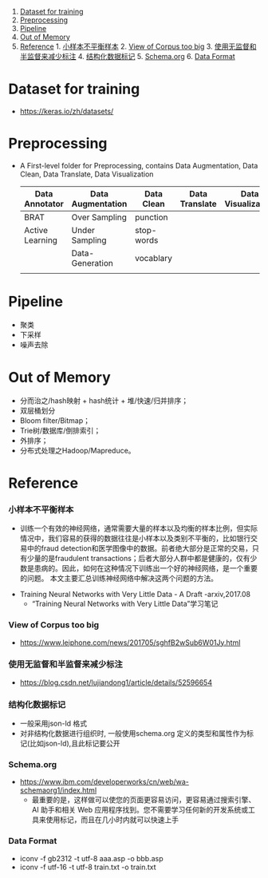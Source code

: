<!--
 * @Author: your name
 * @Date: 2019-09-05 19:08:46
 * @LastEditTime: 2019-11-08 16:28:34
 * @LastEditors: Please set LastEditors
 * @Description: In User Settings Edit
 * @FilePath: /craft/Zero-of-Preprocessing/README.md
 -->

<!-- TOC -->

1. [Dataset for training](#dataset-for-training)
2. [Preprocessing](#preprocessing)
3. [Pipeline](#pipeline)
4. [Out of Memory](#out-of-memory)
5. [Reference](#reference)
        1. [小样本不平衡样本](#小样本不平衡样本)
        2. [View of Corpus too big](#view-of-corpus-too-big)
        3. [使用无监督和半监督来减少标注](#使用无监督和半监督来减少标注)
        4. [结构化数据标记](#结构化数据标记)
        5. [Schema.org](#schemaorg)
        6. [Data Format](#data-format)

<!-- /TOC -->

# Dataset for training
+ https://keras.io/zh/datasets/

# Preprocessing

+ A First-level folder for Preprocessing, contains Data Augmentation, Data Clean, Data Translate, Data Visualization

  | Data Annotator  | Data Augmentation | Data Clean | Data Translate | Data Visualizaiton |
  | --------------- | ----------------- | ---------- | -------------- | ------------------ |
  | BRAT            | Over Sampling     | punction   |                |                    |
  | Active Learning | Under Sampling    | stop-words |                |                    |
  |                 | Data-Generation   | vocablary  |                |                    |
  |                 |                   |            |                |                    |

# Pipeline
+ 聚类
+ 下采样
+ 噪声去除

# Out of Memory
+ 分而治之/hash映射 + hash统计 + 堆/快速/归并排序；
+ 双层桶划分
+ Bloom filter/Bitmap；
+ Trie树/数据库/倒排索引；
+ 外排序；
+ 分布式处理之Hadoop/Mapreduce。

# Reference
### 小样本不平衡样本
- 训练一个有效的神经网络，通常需要大量的样本以及均衡的样本比例，但实际情况中，我们容易的获得的数据往往是小样本以及类别不平衡的，比如银行交易中的fraud detection和医学图像中的数据。前者绝大部分是正常的交易，只有少量的是fraudulent transactions；后者大部分人群中都是健康的，仅有少数是患病的。因此，如何在这种情况下训练出一个好的神经网络，是一个重要的问题。
  本文主要汇总训练神经网络中解决这两个问题的方法。
+ Training Neural Networks with Very Little Data - A Draft -arxiv,2017.08
  + “Training Neural Networks with Very Little Data”学习笔记

### View of Corpus too big
+ https://www.leiphone.com/news/201705/sghfB2wSub6W01Jy.html

### 使用无监督和半监督来减少标注
+ https://blog.csdn.net/lujiandong1/article/details/52596654

### 结构化数据标记
+ 一般采用json-ld 格式
+ 对非结构化数据进行组织时, 一般使用schema.org 定义的类型和属性作为标记(比如json-ld),且此标记要公开

### Schema.org 
+ https://www.ibm.com/developerworks/cn/web/wa-schemaorg1/index.html
	+ 最重要的是，这样做可以使您的页面更容易访问，更容易通过搜索引擎、AI 助手和相关 Web 应用程序找到。您不需要学习任何新的开发系统或工具来使用标记，而且在几小时内就可以快速上手

### Data Format
+ iconv -f gb2312 -t utf-8 aaa.asp -o bbb.asp
+ iconv -f utf-16 -t utf-8 train.txt -o train.txt

